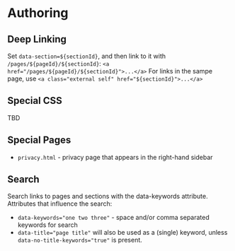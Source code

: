 # Authoring

## Deep Linking

Set `data-section=${sectionId}`, and then link to it with `/pages/${pageId}/${sectionId}`: `<a href="/pages/${pageId}/${sectionId}">...</a>`
For links in the sampe page, use `<a class="external self" href="${sectionId}">...</a>`

## Special CSS

TBD

## Special Pages

* `privacy.html` - privacy page that appears in the right-hand sidebar

## Search

Search links to pages and sections with the data-keywords attribute. Attributes that influence the search:
* `data-keywords="one two three"` - space and/or comma separated keywords for search
* `data-title="page title"` will also be used as a (single) keyword, unless `data-no-title-keywords="true"` is present.
